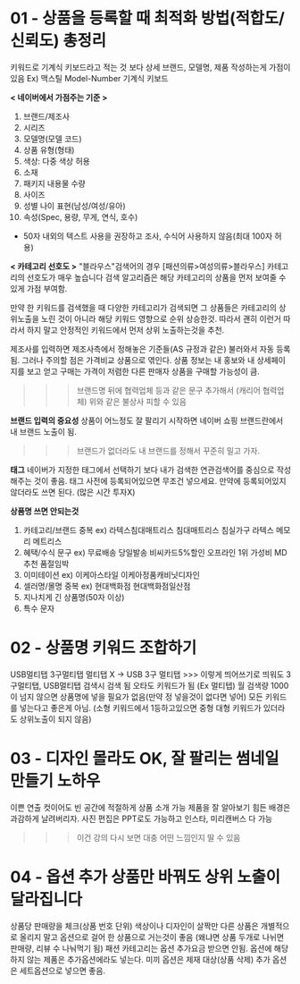 # 01 - 상품을 등록할 때 최적화 방법(적합도/신뢰도) 총정리

키워드로 기계식 키보드라고 적는 것 보다 상세 브랜드, 모델명, 제품 작성하는게 가점이 있음
Ex) 맥스틸 Model-Number 기계식 키보드

**< 네이버에서 가점주는 기준 >**
1. 브랜드/제조사
2. 시리즈
3. 모델명(모델 코드)
4. 상품 유형(형태)
5. 색상: 다중 색상 허용
6. 소재
7. 패키지 내용물 수량
8. 사이즈
9. 성별 나이 표현(남성/여성/유아)
10. 속성(Spec, 용량, 무게, 연식, 호수)
* 50자 내외의 텍스트 사용을 권장하고 조사, 수식어 사용하지 않음(최대 100자 허용)

**< 카테고리 선호도 >**
"블라우스"검색어의 경우 [패션의류>여성의류>블라우스] 카테고리의 선호도가 매우 높습니다 검색 알고리즘은 해당 카테고리의 상품을 먼저 보여줄 수 있게 가점 부여함.

만약 한 키워드를 검색했을 때 다양한 카테고리가 검색되면 그 상품들은 카테고리의 상위노출을 노린 것이 아니라 해당 키워드 영향으로 순위 상승한것.
따라서 괜히 이런거 따라서 하지 말고 안정적인 키워드에서 먼저 상위 노출하는것을 추천.

제조사를 입력하면 제조사측에서 정해놓은 기준들(AS 규정과 같은) 불러와서 자동 등록됨. 그러나 주의할 점은 가격비교 상품으로 엮인다.
상품 정보는 내 홍보와 내 상세페이지를 보고 얻고 구매는 가격이 저렴한 다른 판매자 상품을 구매할 가능성이 큼.
>>> 브랜드명 뒤에 협력업체 등과 같은 문구 추가해서 (캐리어 협력업체) 위와 같은 불상사 피할 수 있음

**브랜드 입력의 중요성**
상품이 어느정도 잘 팔리기 시작하면 네이버 쇼핑 브랜드란에서 내 브랜드 노출이 됨.
>>> 브랜드가 없더라도 내 브랜드를 정해서 꾸준히 밀고 가자.

**태그**
네이버가 지정한 태그에서 선택하기 보다 내가 검색한 연관검색어를 중심으로 작성해주는 것이 좋음.
태그 사전에 등록되어있으면 무조건 넣으세요. 만약에 등록되어있지 않더라도 쓰면 된다. (많은 시간 투자X)

**상품명 쓰면 안되는것**
1. 카테고리/브랜드 중복
  ex) 라텍스침대매트리스 침대매트리스 침실가구 라텍스 메모리 메트리스
2. 혜택/수식 문구
  ex) 무료배송 당일발송 비씨카드5%할인 오프라인 1위 가성비 MD추천 품절임박
3. 이미테이션
  ex) 이케아스타일 이케아정품캐비닛디자인
4. 셀러명/몰명 중복
  ex) 현대백화점 현대백화점일산점
5. 지나치게 긴 상품명(50자 이상)
6. 특수 문자

# 02 - 상품명 키워드 조합하기

USB멀티탭 3구멀티탭 멀티탭 X -> USB 3구 멀티탭  >>> 이렇게 띄어쓰기로 띄워도 3구멀티탭, USB멀티탭 검색시 검색 됨
오타도 키워드가 됨 (Ex 멀티텝)
월 검색량 1000이 넘지 않으면 상품명에 넣을 필요가 없음(만약 정 넣을것이 없다면 넣어)
모든 키워드를 넣는다고 좋은게 아님. (소형 키워드에서 1등하고있으면 중형 대형 키워드가 있더라도 상위노출이 되지 않음)

# 03 - 디자인 몰라도 OK, 잘 팔리는 썸네일 만들기 노하우

이쁜 연출 컷이어도 빈 공간에 적절하게 상품 소개 가능
제품을 잘 알아보기 힘든 배경은 과감하게 날려버리자.
사진 편집은 PPT로도 가능하고 인스타, 미리캔버스 다 가능
>>> 이건 강의 다시 보면 대충 어떤 느낌인지 딸 수 있음

# 04 - 옵션 추가 상품만 바꿔도 상위 노출이 달라집니다

상품당 판매량을 체크(상품 번호 단위)
색상이나 디자인이 살짝만 다른 상품은 개별적으로 올리지 말고 옵션으로 걸어 한 상품으로 거는것이 좋음
(왜냐면 상품 두개로 나뉘면 판매량, 리뷰 수 나눠먹기 됨)
패션 카테고리는 옵션 추가요금 받으면 안됨.
옵션에 해당하지 않는 제품은 추가옵션에라도 넣는다.
미끼 옵션은 제재 대상(상품 삭제)
추가 옵션은 세트옵션으로 넣으면 좋음.
